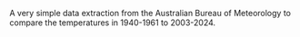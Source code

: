 A very simple data extraction from the Australian Bureau of Meteorology to compare the temperatures in 1940-1961 to 2003-2024.
